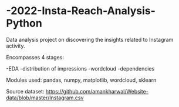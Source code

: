 # -2022-Insta-Reach-Analysis-Python

Data analysis project on discovering the insights related to Instagram activity.

Encompasses 4 stages:

-EDA
-distribution of impressions
-wordcloud
-dependencies

Modules used: pandas, numpy, matplotlib, wordcloud, sklearn

Source dataset: https://github.com/amankharwal/Website-data/blob/master/Instagram.csv
